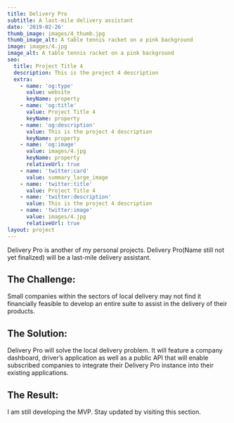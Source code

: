 ```yaml
---
title: Delivery Pro
subtitle: A last-mile delivery assistant
date: '2019-02-26'
thumb_image: images/4_thumb.jpg
thumb_image_alt: A table tennis racket on a pink background
image: images/4.jpg
image_alt: A table tennis racket on a pink background
seo:
  title: Project Title 4
  description: This is the project 4 description
  extra:
    - name: 'og:type'
      value: website
      keyName: property
    - name: 'og:title'
      value: Project Title 4
      keyName: property
    - name: 'og:description'
      value: This is the project 4 description
      keyName: property
    - name: 'og:image'
      value: images/4.jpg
      keyName: property
      relativeUrl: true
    - name: 'twitter:card'
      value: summary_large_image
    - name: 'twitter:title'
      value: Project Title 4
    - name: 'twitter:description'
      value: This is the project 4 description
    - name: 'twitter:image'
      value: images/4.jpg
      relativeUrl: true
layout: project
---
```

Delivery Pro is another of my personal projects. Delivery Pro(Name still not yet finalized) will be a last-mile delivery assistant. 


## The Challenge:

Small companies within the sectors of local delivery may not find it financially feasible to develop an entire suite to assist in the delivery of their products. 


## The Solution:

Delivery Pro will solve the local delivery problem. It will feature a company dashboard, driver’s application as well as a public API that will enable subscribed companies to integrate their Delivery Pro instance into their existing applications. 

## The Result:

I am still developing the MVP. Stay updated by visiting this section.






